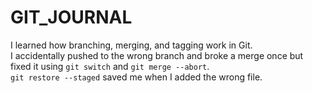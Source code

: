 # GIT_JOURNAL

I learned how branching, merging, and tagging work in Git.  
I accidentally pushed to the wrong branch and broke a merge once but fixed it using `git switch` and `git merge --abort`.  
`git restore --staged` saved me when I added the wrong file.
